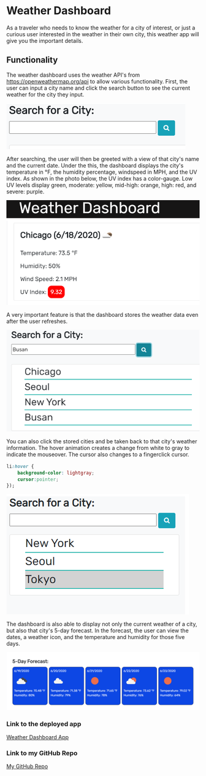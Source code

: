 # Weather Dashboard

As a traveler who needs to know the weather for a city of interest, or just a curious user interested in the weather in their own city, this weather app will give you the important details.

## Functionality
The weather dashboard uses the weather API's from https://openweathermap.org/api to allow various functionality.  First, the user can input a city name and click the search button to see the current weather for the city they input.  

![Scheduler-Date Photo](/Assets/search.PNG)


After searching, the user will then be greeted with a view of that city's name and the current date.  Under the this, the dashboard displays the city's temperature in °F, the humidity percentage, windspeed in MPH, and the UV index.  As shown in the photo below, the UV index has a color-gauge. Low UV levels display green, moderate: yellow, mid-high: orange, high: red, and severe: purple.

![Scheduler-Date Photo](/Assets/currentweather.PNG)


A very important feature is that the dashboard stores the weather data even after the user refreshes.

![Scheduler-Date Photo](/Assets/storage.PNG)

You can also click the stored cities and be taken back to that city's weather information. The hover animation creates a change from white to gray to indicate the mouseover. The cursor also changes to a fingerclick cursor.
``` CSS
li:hover {
    background-color: lightgray;
    cursor:pointer;
});
```

![Scheduler-Date Photo](/Assets/hover.PNG)

The dashboard is also able to display not only the current weather of a city, but also that city's 5-day forecast.  In the forecast, the user can view the dates, a weather icon, and the temperature and humidity for those five days.

![Scheduler-Date Photo](/Assets/forecast.PNG)

### Link to the deployed app
[Weather Dashboard App](https://kairora.github.io/weather-dashboard/)

### Link to my GitHub Repo
[My GitHub Repo](https://github.com/kairora/weather-dashboard)
